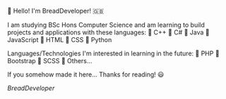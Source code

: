 👋 Hello! I'm BreadDeveloper! 🇬🇧

I am studying BSc Hons Computer Science and am learning to build projects and applications with these languages:
  🔹 C++
  🔹 C#
  🔹 Java
  🔹 JavaScript
  🔹 HTML
  🔹 CSS
  🔹 Python
  
Languages/Technologies I'm interested in learning in the future:
  🔹 PHP
  🔹 Bootstrap
  🔹 SCSS
  🔹 Others...
  
If you somehow made it here... Thanks for reading! 😃

*BreadDeveloper* 
